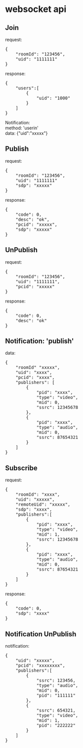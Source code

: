 # websocket api


## Join
request:
<pre>
{
    "roomId": "123456",
    "uid": "1111111"
}
</pre>

response:
<pre>
{
    "users":[
        {
            "uid": "1000"
        }
    ]
}
</pre>

Notification:<br/>
method: 'userin' <br/>
data: {"uid":"xxxxx"}

## Publish
request:
<pre>
{
    "roomId": "123456",
    "uid": "1111111"
    "sdp": "xxxxx"
}
</pre>
response:
<pre>
{
    "code": 0,
    "desc": "ok",
    "pcid": "xxxxx",
    "sdp": "xxxxx"
}
</pre>

## UnPublish
request:
<pre>
{
    "roomId": "123456",
    "uid": "1111111",
    "pcid": "xxxxx"
}
</pre>
response:
<pre>
{
    "code": 0,
    "desc": "ok"
}
</pre>

## Notification: 'publish'
data:
<pre>
{
    "roomId" "xxxxx",
    "uid": "xxxx",
    "pcid": "xxxx",
    "publishers": [
        {
            "pid": "xxxx",
            "type": "video",
            "mid": 0,
            "ssrc": 12345678
        },
        {
            "pid": "xxxx",
            "type": "audio",
            "mid": 0,
            "ssrc": 87654321
        }
    ]
}
</pre>

## Subscribe
request:
<pre>
{
    "roomId": "xxxx",
    "uid": "xxxxx",
    "remoteUid": "xxxxx",
    "sdp": "xxxx",
    "publishers":[
        {
            "pid": "xxxx",
            "type": "video",
            "mid": 1,
            "ssrc": 12345678
        },
        {
            "pid": "xxxx",
            "type": "audio",
            "mid": 0,
            "ssrc": 87654321
        }
    ]
}
</pre>
response:
<pre>
{
    "code": 0,
    "sdp": "xxxx"
}
</pre>

## Notification UnPublish
notification:
<pre>
{
    "uid": "xxxxx",
    "pcid": "xxxxxxxx",
    "publishers":[
        {
            "ssrc": 123456,
            "type": "audio",
            "mid": 0,
            "pid": "111111"
        },
        {
            "ssrc": 654321,
            "type": "video",
            "mid": 1,
            "pid": "222222"
        }
    ]
}
</pre>